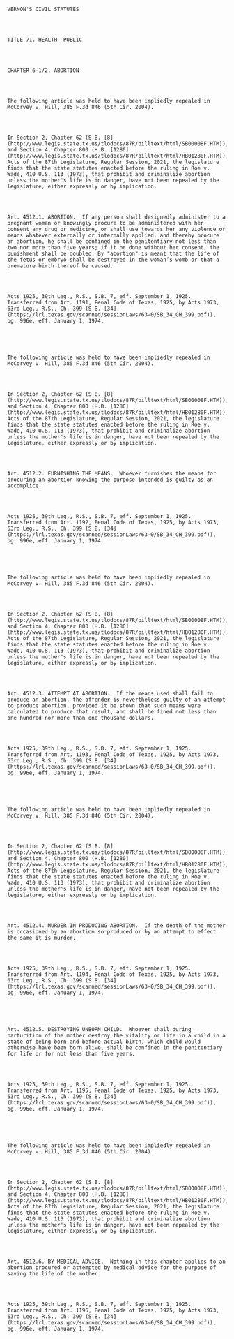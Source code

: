 ﻿
    
    
    	
    					
    
    
    VERNON'S CIVIL STATUTES
    
      
    
    
    TITLE 71. HEALTH--PUBLIC
    
      
    
    
    CHAPTER 6-1/2. ABORTION
    
      
    
    
    The following article was held to have been impliedly repealed in McCorvey v. Hill, 385 F.3d 846 (5th Cir. 2004).
    
      
    
    
    In Section 2, Chapter 62 (S.B. [8](http://www.legis.state.tx.us/tlodocs/87R/billtext/html/SB00008F.HTM)), and Section 4, Chapter 800 (H.B. [1280](http://www.legis.state.tx.us/tlodocs/87R/billtext/html/HB01280F.HTM)), Acts of the 87th Legislature, Regular Session, 2021, the legislature finds that the state statutes enacted before the ruling in Roe v. Wade, 410 U.S. 113 (1973), that prohibit and criminalize abortion unless the mother's life is in danger, have not been repealed by the legislature, either expressly or by implication.
    
      
    
    
    Art. 4512.1. ABORTION.  If any person shall designedly administer to a pregnant woman or knowingly procure to be administered with her consent any drug or medicine, or shall use towards her any violence or means whatever externally or internally applied, and thereby procure an abortion, he shall be confined in the penitentiary not less than two nor more than five years; if it be done without her consent, the punishment shall be doubled. By "abortion" is meant that the life of the fetus or embryo shall be destroyed in the woman’s womb or that a premature birth thereof be caused.
    
    
    
    
    Acts 1925, 39th Leg., R.S., S.B. 7, eff. September 1, 1925. Transferred from Art. 1191, Penal Code of Texas, 1925, by Acts 1973, 63rd Leg., R.S., Ch. 399 (S.B. [34](https://lrl.texas.gov/scanned/sessionLaws/63-0/SB_34_CH_399.pdf)), pg. 996e, eff. January 1, 1974.  
    
    
    
    
    
    The following article was held to have been impliedly repealed in McCorvey v. Hill, 385 F.3d 846 (5th Cir. 2004).
    
      
    
    
    In Section 2, Chapter 62 (S.B. [8](http://www.legis.state.tx.us/tlodocs/87R/billtext/html/SB00008F.HTM)), and Section 4, Chapter 800 (H.B. [1280](http://www.legis.state.tx.us/tlodocs/87R/billtext/html/HB01280F.HTM)), Acts of the 87th Legislature, Regular Session, 2021, the legislature finds that the state statutes enacted before the ruling in Roe v. Wade, 410 U.S. 113 (1973), that prohibit and criminalize abortion unless the mother's life is in danger, have not been repealed by the legislature, either expressly or by implication.
    
      
    
    
    Art. 4512.2. FURNISHING THE MEANS.  Whoever furnishes the means for procuring an abortion knowing the purpose intended is guilty as an accomplice.
    
    
    
    
    Acts 1925, 39th Leg., R.S., S.B. 7, eff. September 1, 1925. Transferred from Art. 1192, Penal Code of Texas, 1925, by Acts 1973, 63rd Leg., R.S., Ch. 399 (S.B. [34](https://lrl.texas.gov/scanned/sessionLaws/63-0/SB_34_CH_399.pdf)), pg. 996e, eff. January 1, 1974.  
    
    
    
    
    
    The following article was held to have been impliedly repealed in McCorvey v. Hill, 385 F.3d 846 (5th Cir. 2004).
    
      
    
    
    In Section 2, Chapter 62 (S.B. [8](http://www.legis.state.tx.us/tlodocs/87R/billtext/html/SB00008F.HTM)), and Section 4, Chapter 800 (H.B. [1280](http://www.legis.state.tx.us/tlodocs/87R/billtext/html/HB01280F.HTM)), Acts of the 87th Legislature, Regular Session, 2021, the legislature finds that the state statutes enacted before the ruling in Roe v. Wade, 410 U.S. 113 (1973), that prohibit and criminalize abortion unless the mother's life is in danger, have not been repealed by the legislature, either expressly or by implication.
    
      
    
    
    Art. 4512.3. ATTEMPT AT ABORTION.  If the means used shall fail to produce an abortion, the offender is nevertheless guilty of an attempt to produce abortion, provided it be shown that such means were calculated to produce that result, and shall be fined not less than one hundred nor more than one thousand dollars.
    
    
    
    
    Acts 1925, 39th Leg., R.S., S.B. 7, eff. September 1, 1925. Transferred from Art. 1193, Penal Code of Texas, 1925, by Acts 1973, 63rd Leg., R.S., Ch. 399 (S.B. [34](https://lrl.texas.gov/scanned/sessionLaws/63-0/SB_34_CH_399.pdf)), pg. 996e, eff. January 1, 1974.  
    
    
    
    
    
    The following article was held to have been impliedly repealed in McCorvey v. Hill, 385 F.3d 846 (5th Cir. 2004).
    
      
    
    
    In Section 2, Chapter 62 (S.B. [8](http://www.legis.state.tx.us/tlodocs/87R/billtext/html/SB00008F.HTM)), and Section 4, Chapter 800 (H.B. [1280](http://www.legis.state.tx.us/tlodocs/87R/billtext/html/HB01280F.HTM)), Acts of the 87th Legislature, Regular Session, 2021, the legislature finds that the state statutes enacted before the ruling in Roe v. Wade, 410 U.S. 113 (1973), that prohibit and criminalize abortion unless the mother's life is in danger, have not been repealed by the legislature, either expressly or by implication.
    
      
    
    
    Art. 4512.4. MURDER IN PRODUCING ABORTION.  If the death of the mother is occasioned by an abortion so produced or by an attempt to effect the same it is murder.
    
    
    
    
    Acts 1925, 39th Leg., R.S., S.B. 7, eff. September 1, 1925. Transferred from Art. 1194, Penal Code of Texas, 1925, by Acts 1973, 63rd Leg., R.S., Ch. 399 (S.B. [34](https://lrl.texas.gov/scanned/sessionLaws/63-0/SB_34_CH_399.pdf)), pg. 996e, eff. January 1, 1974.  
    
    
    
    
    
    Art. 4512.5. DESTROYING UNBORN CHILD.  Whoever shall during parturition of the mother destroy the vitality or life in a child in a state of being born and before actual birth, which child would otherwise have been born alive, shall be confined in the penitentiary for life or for not less than five years.
    
    
    
    
    Acts 1925, 39th Leg., R.S., S.B. 7, eff. September 1, 1925. Transferred from Art. 1195, Penal Code of Texas, 1925, by Acts 1973, 63rd Leg., R.S., Ch. 399 (S.B. [34](https://lrl.texas.gov/scanned/sessionLaws/63-0/SB_34_CH_399.pdf)), pg. 996e, eff. January 1, 1974.  
    
    
    
    
    
    The following article was held to have been impliedly repealed in McCorvey v. Hill, 385 F.3d 846 (5th Cir. 2004).
    
      
    
    
    In Section 2, Chapter 62 (S.B. [8](http://www.legis.state.tx.us/tlodocs/87R/billtext/html/SB00008F.HTM)), and Section 4, Chapter 800 (H.B. [1280](http://www.legis.state.tx.us/tlodocs/87R/billtext/html/HB01280F.HTM)), Acts of the 87th Legislature, Regular Session, 2021, the legislature finds that the state statutes enacted before the ruling in Roe v. Wade, 410 U.S. 113 (1973), that prohibit and criminalize abortion unless the mother's life is in danger, have not been repealed by the legislature, either expressly or by implication.
    
      
    
    
    Art. 4512.6. BY MEDICAL ADVICE.  Nothing in this chapter applies to an abortion procured or attempted by medical advice for the purpose of saving the life of the mother.
    
    
    
    
    Acts 1925, 39th Leg., R.S., S.B. 7, eff. September 1, 1925. Transferred from Art. 1196, Penal Code of Texas, 1925, by Acts 1973, 63rd Leg., R.S., Ch. 399 (S.B. [34](https://lrl.texas.gov/scanned/sessionLaws/63-0/SB_34_CH_399.pdf)), pg. 996e, eff. January 1, 1974.  
    
    
    
    
    				
